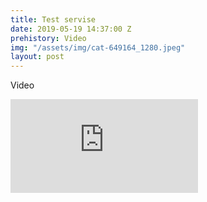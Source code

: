 ```yaml
---
title: Test servise
date: 2019-05-19 14:37:00 Z
prehistory: Video
img: "/assets/img/cat-649164_1280.jpeg"
layout: post
---
```


Video
<div class="embed-responsive embed-responsive-16by9">
  <iframe class="embed-responsive-item" src="https://www.youtube-nocookie.com/embed/X81YJldQu2I" frameborder="0" allow="accelerometer; autoplay; encrypted-media; gyroscope; picture-in-picture" allowfullscreen></iframe>
</div>